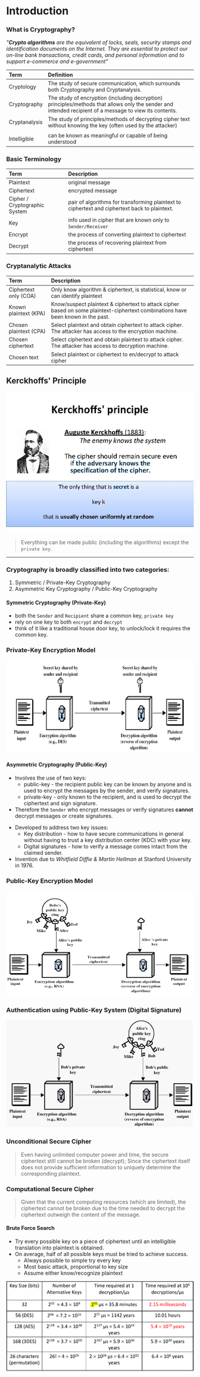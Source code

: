 # Introduction

### What is Cryptography?

*"**Crypto algorithms** are the equivalent of locks, seals, security stamps and identification documents on the Internet. They are essential to protect our on-line bank transactions, credit cards, and personal information and to support e-commerce and e-government"*

| Term | Definition |
| :---- | :--------- |
| Cryptology | The study of secure communication, which surrounds both Cryptography and Cryptanalysis. |
| Cryptography | The study of encryption (including decryption) principles/methods that allows only the sender and intended recipient of a message to view its contents.|
| Cryptanalysis | The study of principles/methods of decrypting cipher text without knowing the key (often used by the attacker) |
|||
| Intelligible  | can be known as meaningful or capable of being understood | 

### Basic Terminology
| Term | Description |
| :--- | :---------- |
| Plaintext | original message |
| Ciphertext | encrypted message |
| Cipher / Cryptographic System | pair of algorithms for transforming plaintext to ciphertext and ciphertext back to plaintext. |
| Key | info used in cipher that are known only to `Sender/Receiver` |
| Encrypt | the process of converting plaintext to ciphertext |
| Decrypt | the process of recovering plaintext from ciphertext |

### Cryptanalytic Attacks

| Term | Description |
| :--- | :---------- |
|  Ciphertext only (COA) | Only know algorithm & ciphertext, is statistical, know or can identify plaintext |
| Known plaintext (KPA) | Know/suspect plaintext & ciphertext to attack cipher based on some plaintext-ciphertext combinations have been known in the past. |
| Chosen plaintext (CPA) | Select plaintext and obtain ciphertext to attack cipher. The attacker has access to the encryption machine. |
| Chosen ciphertext | Select ciphertext and obtain plaintext to attack cipher. The attacker has access to decryption machine. |
| Chosen text | Select plaintext or ciphertext to en/decrypt to attack cipher |

## Kerckhoffs' Principle
![](./img/TAC3121-Lec1-kerchoff-principles.jpg)
> Everything can be made public (including the algorithms) except the `private key`.

---
### Cryptography is broadly classified into two categories:
1. Symmetric / Private-Key Cryptography
2. Asymmetric Key Cryptography / Public-Key Cryptography

#### Symmetric Cryptography (Private-Key)
- both the `Sender` and `Recipient` share a common key, `private key`
- rely on one key to both `encrypt` and `decrypt`
- think of it like a traditional house door key, to unlock/lock it requires the common key.

### Private-Key Encryption Model
![](./img/TAC3121-Lec1-private-key-encryption-diagram-2.png)

#### Asymmetric Cryptography (Public-Key)
- Involves the use of two keys:
	- public-key - the recipient public key can be known by anyone and is used to encrypt the messages by the sender, and verify signatures.
	- private-key - only known to the recipient, and is used to decrypt the ciphertext and sign signature.
- Therefore the `Sender` who encrypt messages or verify signatures **cannot** decrypt messages or create signatures.
+ Developed to address two key issues: 
	+ Key distribution - how to have secure communications in general without having to trust a key distribution center (KDC) with your key.
	+ Digital signatures - how to verify a message comes intact from the claimed sender.
+ Invention due to *Whitfield Diffie & Martin Hellman* at Stanford University in 1976.

### Public-Key Encryption Model
![](./img/TAC3121-Lec1-public-key-encryption-diagram.png)

### Authentication using Public-Key System (Digital Signature) 
![](./img/TAC3121-Lec1-authentication-using-public-key-system-diagram.png)

### Unconditional Secure Cipher
> Even having unlimited computer power and time, the secure ciphertext still cannot be broken (decrypt); Since the ciphertext itself does not provide sufficient information to uniquely determine the corresponding plaintext.

### Computational Secure Cipher
> Given that the current computing resources (which are limited), the ciphertext cannot be broken due to the time needed to decrypt the ciphertext outweigh the content of the message.

#### Brute Force Search
+ Try every possible key on a piece of ciphertext until an intelligible translation into plaintext is obtained.
+ On average, half of all possible keys must be tried to achieve success.
	+ Always possible to simple try every key
	+ Most basic attack, proportional to key size
	+ Assume either know/recognize plaintext

![](./img/TAC3121-Lec1-brute-force-search.png)